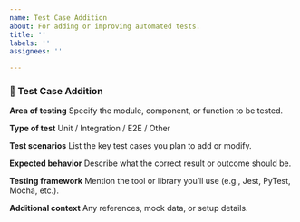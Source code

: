 ```yaml
---
name: Test Case Addition
about: For adding or improving automated tests.
title: ''
labels: ''
assignees: ''

---
```


### 🧪 Test Case Addition

**Area of testing**
Specify the module, component, or function to be tested.

**Type of test**
Unit / Integration / E2E / Other

**Test scenarios**
List the key test cases you plan to add or modify.

**Expected behavior**
Describe what the correct result or outcome should be.

**Testing framework**
Mention the tool or library you’ll use (e.g., Jest, PyTest, Mocha, etc.).

**Additional context**
Any references, mock data, or setup details.
